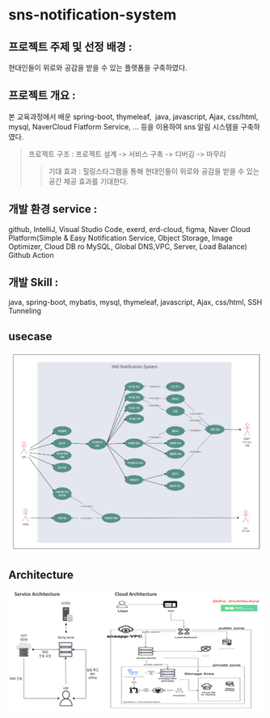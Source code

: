 # sns-notification-system

## 프로젝트 주제 및 선정 배경 : 
현대인들이 위로와 공감을 받을 수 있는 플랫폼을 구축하였다.
## 프로젝트 개요 :
본 교육과정에서 배운 spring-boot, thymeleaf,  java, javascript, Ajax, css/html, mysql, NaverCloud Flatform Service, … 등을 이용하여 sns 알림 시스템을 구축하였다.

>프로젝트 구조 : 프로젝트 설계 -> 서비스 구축 -> 디버깅 -> 마무리
>>기대 효과 : 힐링스타그램을 통해 현대인들이 위로와 공감을 받을 수 있는 공간 제공 효과를 기대한다.

## 개발 환경 service : 
github, IntelliJ, Visual Studio Code, exerd, erd-cloud, figma, Naver Cloud Platform(Simple & Easy Notification Service, Object Storage, Image Optimizer, Cloud DB ro MySQL, Global DNS,VPC, Server, Load Balance) Github Action   
## 개발 Skill : 
java, spring-boot, mybatis, mysql, thymeleaf, javascript, Ajax, css/html, SSH Tunneling

## usecase
![Alt text](image/usecase.png)
## Architecture
![Alt text](image/architecture.png)